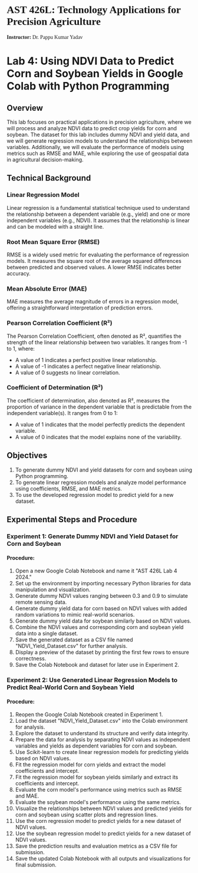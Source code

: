 <h1 style="font-family: Georgia;">AST 426L: Technology Applications for Precision Agriculture</h1>
<p style="font-family: Georgia;"><strong>Instructor:</strong> Dr. Pappu Kumar Yadav</p>

# Lab 4: Using NDVI Data to Predict Corn and Soybean Yields in Google Colab with Python Programming

## Overview

This lab focuses on practical applications in precision agriculture, where we will process and analyze NDVI data to predict crop yields for corn and soybean. 
The dataset for this lab includes dummy NDVI and yield data, and we will generate regression models to understand the relationships between variables. 
Additionally, we will evaluate the performance of models using metrics such as RMSE and MAE, while exploring the use of geospatial data in agricultural decision-making.


## Technical Background


### Linear Regression Model
Linear regression is a fundamental statistical technique used to understand the relationship between a dependent variable (e.g., yield) and one or more independent variables (e.g., NDVI). It assumes that the relationship is linear and can be modeled with a straight line.

### Root Mean Square Error (RMSE)
RMSE is a widely used metric for evaluating the performance of regression models. It measures the square root of the average squared differences between predicted and observed values. A lower RMSE indicates better accuracy.

### Mean Absolute Error (MAE)
MAE measures the average magnitude of errors in a regression model, offering a straightforward interpretation of prediction errors.

### Pearson Correlation Coefficient (R²)
The Pearson Correlation Coefficient, often denoted as R², quantifies the strength of the linear relationship between two variables. It ranges from -1 to 1, where:
- A value of 1 indicates a perfect positive linear relationship.
- A value of -1 indicates a perfect negative linear relationship.
- A value of 0 suggests no linear correlation.

### Coefficient of Determination (R²)
The coefficient of determination, also denoted as R², measures the proportion of variance in the dependent variable that is predictable from the independent variable(s). It ranges from 0 to 1:
- A value of 1 indicates that the model perfectly predicts the dependent variable.
- A value of 0 indicates that the model explains none of the variability.


## Objectives


1. To generate dummy NDVI and yield datasets for corn and soybean using Python programming.
2. To generate linear regression models and analyze model performance using coefficients, RMSE, and MAE metrics.
3. To use the developed regression model to predict yield for a new dataset.


## Experimental Steps and Procedure


### Experiment 1: Generate Dummy NDVI and Yield Dataset for Corn and Soybean

#### Procedure:

1. Open a new Google Colab Notebook and name it "AST 426L Lab 4 2024."
2. Set up the environment by importing necessary Python libraries for data manipulation and visualization.
3. Generate dummy NDVI values ranging between 0.3 and 0.9 to simulate remote sensing data.
4. Generate dummy yield data for corn based on NDVI values with added random variations to mimic real-world scenarios.
5. Generate dummy yield data for soybean similarly based on NDVI values.
6. Combine the NDVI values and corresponding corn and soybean yield data into a single dataset.
7. Save the generated dataset as a CSV file named "NDVI_Yield_Dataset.csv" for further analysis.
8. Display a preview of the dataset by printing the first few rows to ensure correctness.
9. Save the Colab Notebook and dataset for later use in Experiment 2.



### Experiment 2: Use Generated Linear Regression Models to Predict Real-World Corn and Soybean Yield

#### Procedure:

1. Reopen the Google Colab Notebook created in Experiment 1.
2. Load the dataset "NDVI_Yield_Dataset.csv" into the Colab environment for analysis.
3. Explore the dataset to understand its structure and verify data integrity.
4. Prepare the data for analysis by separating NDVI values as independent variables and yields as dependent variables for corn and soybean.
5. Use Scikit-learn to create linear regression models for predicting yields based on NDVI values.
6. Fit the regression model for corn yields and extract the model coefficients and intercept.
7. Fit the regression model for soybean yields similarly and extract its coefficients and intercept.
8. Evaluate the corn model's performance using metrics such as RMSE and MAE.
9. Evaluate the soybean model's performance using the same metrics.
10. Visualize the relationships between NDVI values and predicted yields for corn and soybean using scatter plots and regression lines.
11. Use the corn regression model to predict yields for a new dataset of NDVI values.
12. Use the soybean regression model to predict yields for a new dataset of NDVI values.
13. Save the prediction results and evaluation metrics as a CSV file for submission.
14. Save the updated Colab Notebook with all outputs and visualizations for final submission.


